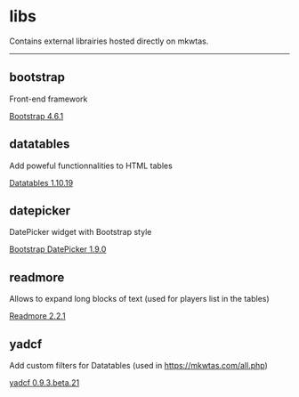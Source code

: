 # libs

Contains external librairies hosted directly on mkwtas.

---

## bootstrap

Front-end framework

[Bootstrap 4.6.1](https://getbootstrap.com/docs/4.6/getting-started/introduction/)

## datatables

Add poweful functionnalities to HTML tables

[Datatables 1.10.19](https://datatables.net/)

## datepicker

DatePicker widget with Bootstrap style

[Bootstrap DatePicker 1.9.0](https://bootstrap-datepicker.readthedocs.io/en/stable/)

## readmore

Allows to expand long blocks of text (used for players list in the tables)

[Readmore 2.2.1](https://jedfoster.com/Readmore.js/)

## yadcf

Add custom filters for Datatables (used in https://mkwtas.com/all.php)

[yadcf 0.9.3.beta.21](http://yadcf-showcase.appspot.com/)
